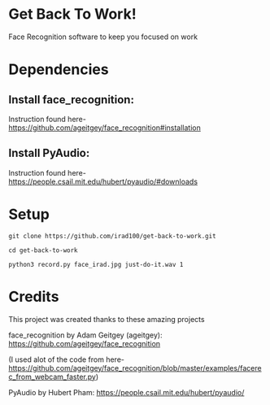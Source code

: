 # Get Back To Work!
Face Recognition software to keep you focused on work
# Dependencies
## Install face_recognition:
Instruction found here- https://github.com/ageitgey/face_recognition#installation

## Install PyAudio:
Instruction found here- https://people.csail.mit.edu/hubert/pyaudio/#downloads

# Setup
`git clone https://github.com/irad100/get-back-to-work.git`

`cd get-back-to-work`

`python3 record.py face_irad.jpg just-do-it.wav 1`

# Credits
This project was created thanks to these amazing projects

face_recognition by Adam Geitgey (ageitgey): https://github.com/ageitgey/face_recognition

(I used alot of the code from here- https://github.com/ageitgey/face_recognition/blob/master/examples/facerec_from_webcam_faster.py)

PyAudio by Hubert Pham: https://people.csail.mit.edu/hubert/pyaudio/
